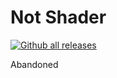 # Not Shader
[![Github all releases](https://img.shields.io/github/downloads/Worldwidebrine/Not-Shader/total.svg)](https://github.com/Worldwidebrine/Not-Shader/releases/)

Abandoned
